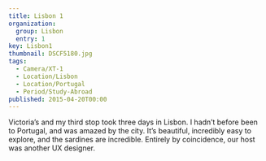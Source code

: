 ```yaml
---
title: Lisbon 1
organization: 
  group: Lisbon
  entry: 1
key: Lisbon1
thumbnail: DSCF5180.jpg
tags:
  - Camera/XT-1
  - Location/Lisbon
  - Location/Portugal
  - Period/Study-Abroad
published: 2015-04-20T00:00
---
```

Victoria’s and my third stop took three days in Lisbon. I hadn’t before been to Portugal, and was amazed by the city. It’s beautiful, incredibly easy to explore, and the sardines are incredible. Entirely by coincidence, our host was another UX designer.
